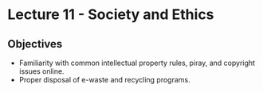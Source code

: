 # Lecture 11 - Society and Ethics

## Objectives

+ Familiarity with common intellectual property rules, piray, and copyright issues online.
+ Proper disposal of e-waste and recycling programs.
